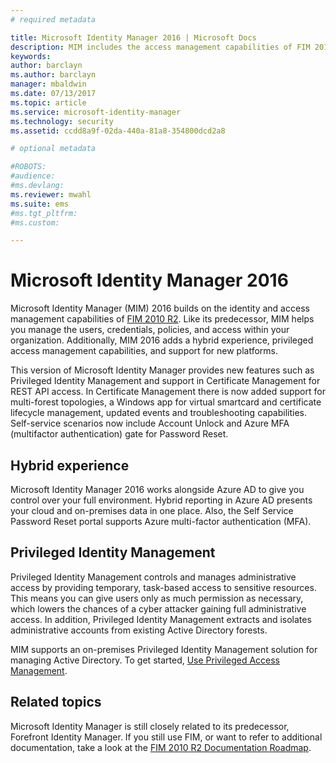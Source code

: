 ```yaml
---
# required metadata

title: Microsoft Identity Manager 2016 | Microsoft Docs
description: MIM includes the access management capabilities of FIM 2010 and helps you manage users, credentials, policies, and access within your organization.
keywords:
author: barclayn
ms.author: barclayn
manager: mbaldwin
ms.date: 07/13/2017
ms.topic: article
ms.service: microsoft-identity-manager
ms.technology: security
ms.assetid: ccdd8a9f-02da-440a-81a8-354800dcd2a8

# optional metadata

#ROBOTS:
#audience:
#ms.devlang:
ms.reviewer: mwahl
ms.suite: ems
#ms.tgt_pltfrm:
#ms.custom:

---
```


# Microsoft Identity Manager 2016
Microsoft Identity Manager (MIM) 2016 builds on the identity and access management capabilities of [FIM 2010 R2](https://technet.microsoft.com/library/jj133885.aspx). Like its predecessor, MIM helps you manage the users, credentials, policies, and access within your organization.  Additionally, MIM 2016 adds a hybrid experience, privileged access management capabilities, and support for new platforms.

This version of Microsoft Identity Manager provides new features such as Privileged Identity Management and support in Certificate Management for REST API access. In Certificate Management there is now added support for multi-forest topologies, a Windows app for virtual smartcard and certificate lifecycle management, updated events and troubleshooting capabilities. Self-service scenarios now include Account Unlock and Azure MFA (multifactor authentication) gate for Password Reset.

## Hybrid experience
Microsoft Identity Manager 2016 works alongside Azure AD to give you control over your full environment. Hybrid reporting in Azure AD presents your cloud and on-premises data in one place. Also, the Self Service Password Reset portal supports Azure multi-factor authentication (MFA).

## Privileged Identity Management
Privileged Identity Management controls and manages administrative access by providing temporary, task-based access to sensitive resources. This means you can give users only as much permission as necessary, which lowers the chances of a cyber attacker gaining full administrative access. In addition, Privileged Identity Management extracts and isolates administrative accounts from existing Active Directory forests.

MIM supports an on-premises Privileged Identity Management solution for managing Active Directory. To get started, [Use Privileged Access Management](./pam/privileged-identity-management-for-active-directory-domain-services.md).

## Related topics
Microsoft Identity Manager is still closely related to its predecessor, Forefront Identity Manager. If you still use FIM, or want to refer to additional documentation, take a look at the [FIM 2010 R2 Documentation Roadmap](https://technet.microsoft.com/library/jj133885.aspx).
